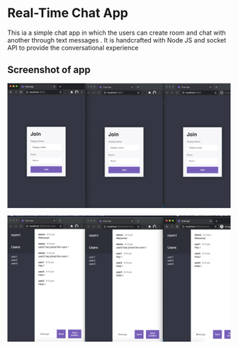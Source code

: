 # Real-Time Chat App 

This ia a simple chat app in which the users can create room and chat with another through text messages . It is handcrafted with Node JS and socket API to provide the conversational experience 

##  Screenshot of app


![](./demoScreenshots/JoinPage.png)

![](./demoScreenshots/3UsersJoinedChat.png)


